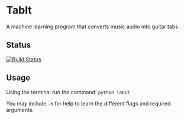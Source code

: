 # TabIt
A machine learning program that converts music audio into guitar tabs

## Status
[![Build Status](https://github.com/samuelflock/TabIt/actions/workflows/python_build_and_test.yml/badge.svg)](https://github.com/samuelflock/TabIt/actions/workflows/python_build_and_test.yml)

## Usage
Using the terminal run the command: `python TabIt`

You may include `-h` for help to learn the different flags and required arguments.